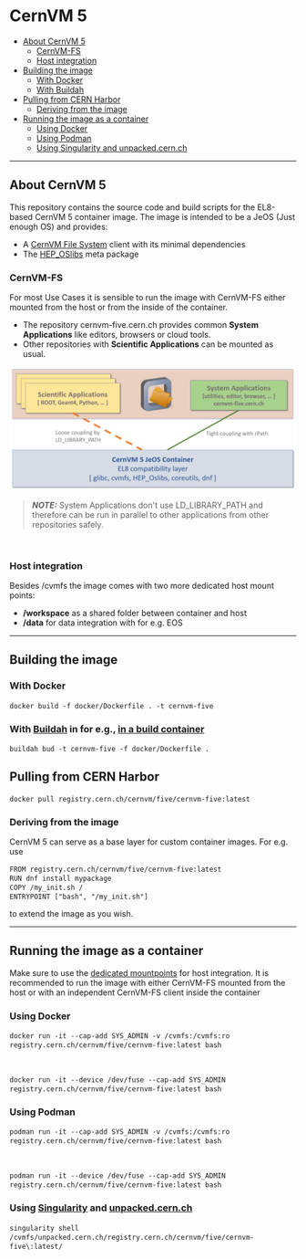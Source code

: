 # CernVM 5

- [About CernVM 5](#about-cernvm-5)
  - [CernVM-FS](#cernvm-fs)
  - [Host integration](#host-integration)
- [Building the image](#building-the-image)
  - [With Docker](#with-docker)
  - [With Buildah](#with-buildahhttpsbuildahio-in-for-eg-in-a-build-containerhttpsgithubcomcontainersbuildah)
- [Pulling from CERN Harbor](#pulling-from-cern-harbor)
  - [Deriving from the image](#deriving-from-the-image)
- [Running the image as a container](#running-the-image-as-a-container)
  - [Using Docker](#using-docker)
  - [Using Podman](#using-podman)
  - [Using Singularity and unpacked.cern.ch](#using-singularity-and-unpackedcernch)
---
## About CernVM 5
This repository contains the source code and build scripts for the EL8-based CernVM 5 container image. 
The image is intended to be a JeOS (Just enough OS) and provides:

 - A [CernVM File System](https://cernvm.cern.ch/fs/) client with its minimal dependencies
 - The [HEP_OSlibs](https://gitlab.cern.ch/linuxsupport/rpms/HEP_OSlibs) meta package

### CernVM-FS
For most Use Cases it is sensible to run the image with CernVM-FS either mounted from the host or from the inside of the container. 

 - The repository cernvm-five.cern.ch provides common **System Applications** like editors, browsers or cloud tools. 
 - Other repositories with **Scientific Applications** can be mounted as usual.
  
 <img src="./doc/img/architecture.png" title="CernVM Layout" style="max-width: 100%;"  />

> **_NOTE:_**  System Applications don't use LD_LIBRARY_PATH and therefore can be run in parallel to other applications from other repositories safely.

<br>

### Host integration
Besides /cvmfs the image comes with two more dedicated host mount points:

  - **/workspace** as a shared folder between container and host
  - **/data** for data integration with for e.g. EOS

---
## Building the image

### With Docker 
    docker build -f docker/Dockerfile . -t cernvm-five

### With [Buildah](https://buildah.io/) in for e.g., [in a build container](https://github.com/containers/buildah)

    buildah bud -t cernvm-five -f docker/Dockerfile .  

## Pulling from CERN Harbor 

    docker pull registry.cern.ch/cernvm/five/cernvm-five:latest
### Deriving from the image

CernVM 5 can serve as a base layer for custom container images. For e.g. use
    
    FROM registry.cern.ch/cernvm/five/cernvm-five:latest
    RUN dnf install mypackage
    COPY /my_init.sh / 
    ENTRYPOINT ["bash", "/my_init.sh"]

to extend the image as you wish.

---
## Running the image as a container 
Make sure to use the [dedicated mountpoints](#host-integration) for host integration. It is recommended to run the image with either CernVM-FS mounted from the host or with an independent CernVM-FS client inside the container
### Using Docker
    docker run -it --cap-add SYS_ADMIN -v /cvmfs:/cvmfs:ro registry.cern.ch/cernvm/five/cernvm-five:latest bash

<br>

    docker run -it --device /dev/fuse --cap-add SYS_ADMIN registry.cern.ch/cernvm/five/cernvm-five:latest bash
    
### Using Podman  
    podman run -it --cap-add SYS_ADMIN -v /cvmfs:/cvmfs:ro registry.cern.ch/cernvm/five/cernvm-five:latest bash

<br>

    podman run -it --device /dev/fuse --cap-add SYS_ADMIN registry.cern.ch/cernvm/five/cernvm-five:latest bash

### Using [Singularity](https://sylabs.io/guides/3.5/user-guide/quick_start.html) and [unpacked.cern.ch](https://gitlab.cern.ch/unpacked/sync)
    singularity shell /cvmfs/unpacked.cern.ch/registry.cern.ch/cernvm/five/cernvm-five\:latest/